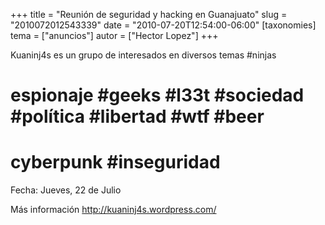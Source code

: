 +++
title = "Reunión de seguridad y hacking en Guanajuato"
slug = "2010072012543339"
date = "2010-07-20T12:54:00-06:00"
[taxonomies]
tema = ["anuncios"]
autor = ["Hector Lopez"]
+++

Kuaninj4s es un grupo de interesados en diversos temas #ninjas
# espionaje #geeks #l33t #sociedad #política #libertad #wtf #beer
# cyberpunk #inseguridad

Fecha: Jueves, 22 de Julio

Más información
<a href="http://kuaninj4s.wordpress.com/">http://kuaninj4s.wordpress.com/</a>
